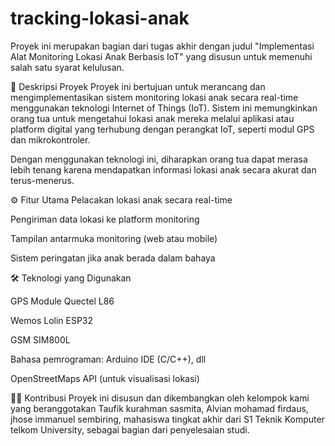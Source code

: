 # tracking-lokasi-anak
Proyek ini merupakan bagian dari tugas akhir dengan judul "Implementasi Alat Monitoring Lokasi Anak Berbasis IoT" yang disusun untuk memenuhi salah satu syarat kelulusan.

📖 Deskripsi Proyek Proyek ini bertujuan untuk merancang dan mengimplementasikan sistem monitoring lokasi anak secara real-time menggunakan teknologi Internet of Things (IoT). Sistem ini memungkinkan orang tua untuk mengetahui lokasi anak mereka melalui aplikasi atau platform digital yang terhubung dengan perangkat IoT, seperti modul GPS dan mikrokontroler.

Dengan menggunakan teknologi ini, diharapkan orang tua dapat merasa lebih tenang karena mendapatkan informasi lokasi anak secara akurat dan terus-menerus.

⚙️ Fitur Utama Pelacakan lokasi anak secara real-time

Pengiriman data lokasi ke platform monitoring

Tampilan antarmuka monitoring (web atau mobile)

Sistem peringatan jika anak berada dalam bahaya

🛠️ Teknologi yang Digunakan

GPS Module Quectel L86

Wemos Lolin ESP32

GSM SIM800L

Bahasa pemrograman: Arduino IDE (C/C++), dll

OpenStreetMaps API (untuk visualisasi lokasi)

🧑‍🎓 Kontribusi Proyek ini disusun dan dikembangkan oleh kelompok kami yang beranggotakan Taufik kurahman sasmita, Alvian mohamad firdaus, jhose immanuel sembiring, mahasiswa tingkat akhir dari S1 Teknik Komputer telkom University, sebagai bagian dari penyelesaian studi.
